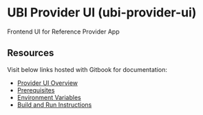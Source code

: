 # UBI Provider UI (ubi-provider-ui)

Frontend UI for Reference Provider App

## Resources
Visit below links hosted with Gitbook for documentation:

- [Provider UI Overview](https://piramal-swasthya.gitbook.io/uba/toasters/provider-toaster/developer-guide/frontend-guide/benefits-provider-app-ui)
- [Prerequisites](https://piramal-swasthya.gitbook.io/uba/toasters/provider-toaster/developer-guide/frontend-guide/benefits-provider-app-ui/prerequisites)
- [Environment Variables](https://piramal-swasthya.gitbook.io/uba/toasters/provider-toaster/developer-guide/frontend-guide/benefits-provider-app-ui/environment-variables)
- [Build and Run Instructions](https://piramal-swasthya.gitbook.io/uba/toasters/provider-toaster/developer-guide/frontend-guide/benefits-provider-app-ui/build-and-run-instructions)